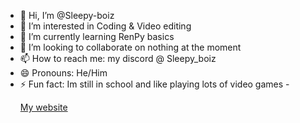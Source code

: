 - 👋 Hi, I’m @Sleepy-boiz
- 👀 I’m interested in Coding & Video editing
- 🌱 I’m currently learning RenPy basics
- 💞️ I’m looking to collaborate on nothing at the moment
- 📫 How to reach me: my discord @ Sleepy_boiz <!-- idk if this is correct gotta check latter -->
- 😄 Pronouns: He/Him
- ⚡ Fun fact: Im still in school and like playing lots of video games
-<p><a href="https://sleepyboiz.neocities.org/">My website </a></p>

<!---
Sleepy-boiz/Sleepy-boiz is a ✨ special ✨ repository because its `README.md` (this file) appears on your GitHub profile.
You can click the Preview link to take a look at your changes.
--->
